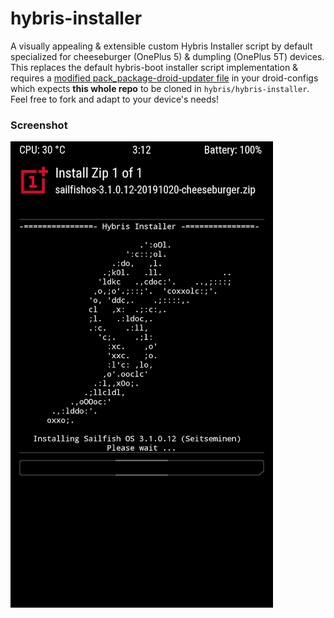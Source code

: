 # hybris-installer
A visually appealing & extensible custom Hybris Installer script by default specialized for cheeseburger (OnePlus 5) & dumpling (OnePlus 5T) devices. This replaces the default hybris-boot installer script implementation & requires a [modified pack_package-droid-updater file](https://git.io/fjMQe) in your droid-configs which expects **this whole repo** to be cloned in `hybris/hybris-installer`. Feel free to fork and adapt to your device's needs!

### Screenshot

![Hybris Installer TWRP](screenshots/hybris-installer-twrp.png "Hybris Installer in action | TWRP")
